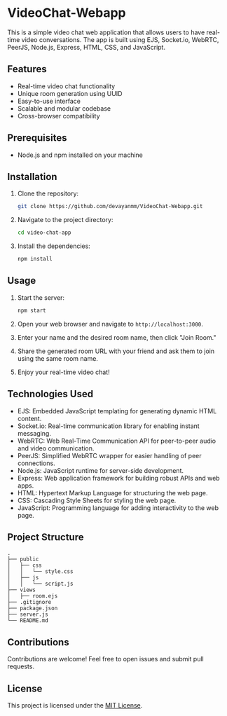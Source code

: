 # VideoChat-Webapp

This is a simple video chat web application that allows users to have real-time video conversations. The app is built using EJS, Socket.io, WebRTC, PeerJS, Node.js, Express, HTML, CSS, and JavaScript.

## Features

- Real-time video chat functionality
- Unique room generation using UUID
- Easy-to-use interface
- Scalable and modular codebase
- Cross-browser compatibility

## Prerequisites

- Node.js and npm installed on your machine

## Installation

1. Clone the repository:
   ```bash
   git clone https://github.com/devayanmm/VideoChat-Webapp.git
   ```

2. Navigate to the project directory:
   ```bash
   cd video-chat-app
   ```

3. Install the dependencies:
   ```bash
   npm install
   ```

## Usage

1. Start the server:
   ```bash
   npm start
   ```

2. Open your web browser and navigate to `http://localhost:3000`.

3. Enter your name and the desired room name, then click "Join Room."

4. Share the generated room URL with your friend and ask them to join using the same room name.

5. Enjoy your real-time video chat!

## Technologies Used

- EJS: Embedded JavaScript templating for generating dynamic HTML content.
- Socket.io: Real-time communication library for enabling instant messaging.
- WebRTC: Web Real-Time Communication API for peer-to-peer audio and video communication.
- PeerJS: Simplified WebRTC wrapper for easier handling of peer connections.
- Node.js: JavaScript runtime for server-side development.
- Express: Web application framework for building robust APIs and web apps.
- HTML: Hypertext Markup Language for structuring the web page.
- CSS: Cascading Style Sheets for styling the web page.
- JavaScript: Programming language for adding interactivity to the web page.

## Project Structure

```
.
├── public
│   ├── css
│   │   └── style.css
│   ├── js
│   │   └── script.js
├── views
│   ├── room.ejs
├── .gitignore
├── package.json
├── server.js
└── README.md
```

## Contributions

Contributions are welcome! Feel free to open issues and submit pull requests.

## License

This project is licensed under the [MIT License](LICENSE).